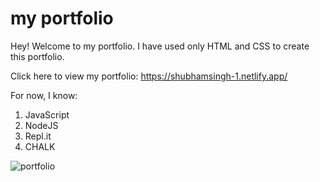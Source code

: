 # my portfolio

Hey! Welcome to my portfolio. I have used only HTML and CSS to create this portfolio.

Click here to view my portfolio: https://shubhamsingh-1.netlify.app/

For now, I know:
1. JavaScript
2. NodeJS
3. Repl.it
4. CHALK


![portfolio](https://user-images.githubusercontent.com/82032825/126900607-2d990921-2d7b-42a4-8fc7-7001520c03a7.png)

